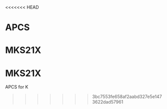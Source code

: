 <<<<<<< HEAD
# APCS
MKS21X
=======
# MKS21X
APCS for K
>>>>>>> 3bc7553fe658af2aabd327e5e1473622dad57961
